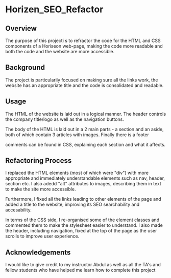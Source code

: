 # Horizen_SEO_Refactor

## Overview

The purpose of this projecti s to refractor the code for the HTML and CSS components of a Horiseon web-page, making the code more readable and both the code and the website are more accessible.

## Background

The project is particularily focused on making sure all the links work, the website has an appropriate title and the code is consolidated and readable. 

## Usage

The HTML of the website is laid out in a logical manner. The header controls the company title/logo as well as the navigation buttons. 

The body of the HTML is laid out in a 2 main parts - a section and an aside, both of which contain 3 articles with images. Finally there is a footer

comments can be found in CSS, explaining each section and what it affects.

## Refactoring Process

I replaced the HTML elements (most of which were "div") with more appropriate and immediately understandable elements such as nav, header, section etc. I also adedd "alt" attributes to images, describing them in text to make the site more accessible. 

Furthermore, I fixed all the links leading to other elements of the page and added a title to the website, improving its SEO searchability and accesability.

In terms of the CSS side, I re-organised some of the element classes and commented them to make the stylesheet easier to understand. I also made the header, including navigation, fixed at the top of the page as the user scrolls to improve user experience.

## Acknowledgements

I would like to give credit to my instructor Abdul as well as all the TA's and fellow students who have helped me learn how to complete this project